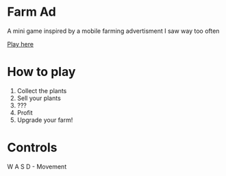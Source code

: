 # Farm Ad
 A mini game inspired by a mobile farming advertisment I saw way too often

 [Play here](https://play.unity.com/de/user/4a1a326d-b31f-4017-ba29-60ef977323dd)

# How to play
1. Collect the plants
2. Sell your plants
3. ???
4. Profit
5. Upgrade your farm!

# Controls
W A S D - Movement
